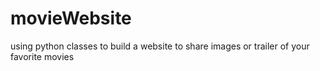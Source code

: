 # movieWebsite
using python classes to build a website to share images or trailer of your favorite movies
